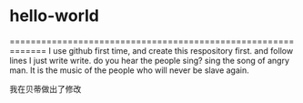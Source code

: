 # hello-world
=============================================================
I use github first time, and create this respository first.
and follow lines I just write write.
do you hear the people sing?
sing the song of angry man.
It is the music of the people who will never be slave again.

我在贝蒂做出了修改
